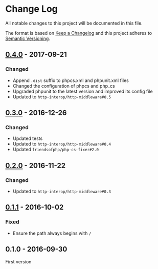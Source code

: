 # Change Log
All notable changes to this project will be documented in this file.

The format is based on [Keep a Changelog](http://keepachangelog.com/) 
and this project adheres to [Semantic Versioning](http://semver.org/).

## [0.4.0] - 2017-09-21

### Changed

* Append `.dist` suffix to phpcs.xml and phpunit.xml files
* Changed the configuration of phpcs and php_cs
* Upgraded phpunit to the latest version and improved its config file
* Updated to `http-interop/http-middleware#0.5`

## [0.3.0] - 2016-12-26

### Changed

* Updated tests
* Updated to `http-interop/http-middleware#0.4`
* Updated `friendsofphp/php-cs-fixer#2.0`

## [0.2.0] - 2016-11-22

### Changed

* Updated to `http-interop/http-middleware#0.3`

## [0.1.1] - 2016-10-02

### Fixed

* Ensure the path always begins with `/`

## 0.1.0 - 2016-09-30

First version

[0.4.0]: https://github.com/middlewares/base-path/compare/v0.3.0...v0.4.0
[0.3.0]: https://github.com/middlewares/base-path/compare/v0.2.0...v0.3.0
[0.2.0]: https://github.com/middlewares/base-path/compare/v0.1.1...v0.2.0
[0.1.1]: https://github.com/middlewares/base-path/compare/v0.1.0...v0.1.1
